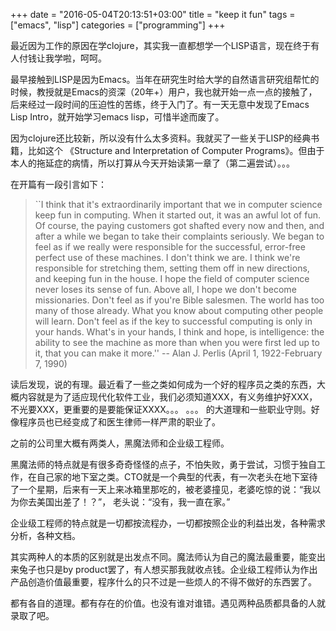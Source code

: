 +++
date = "2016-05-04T20:13:51+03:00"
title = "keep it fun"
tags = ["emacs", "lisp"]
categories = ["programming"]
+++

最近因为工作的原因在学clojure，其实我一直都想学一个LISP语言，现在终于有人付钱让我学啦，呵呵。

最早接触到LISP是因为Emacs。当年在研究生时给大学的自然语言研究组帮忙的时候，教授就是Emacs的资深（20年+）用户，我也就开始一点一点的接触了，后来经过一段时间的压迫性的苦练，终于入门了。有一天无意中发现了Emacs Lisp Intro，就开始学习emacs lisp，可惜半途而废了。

因为clojure还比较新，所以没有什么太多资料。我就买了一些关于LISP的经典书籍，比如这个 《Structure and Interpretation of Computer Programs》。但由于本人的拖延症的病情，所以打算从今天开始读第一章了（第二遍尝试）。。。

在开篇有一段引言如下：

> ``I think that it's extraordinarily important that we in computer science keep fun in computing. When it started out, it was an awful lot of fun. Of course, the paying customers got shafted every now and then, and after a while we began to take their complaints seriously. We began to feel as if we really were responsible for the successful, error-free perfect use of these machines. I don't think we are. I think we're responsible for stretching them, setting them off in new directions, and keeping fun in the house. I hope the field of computer science never loses its sense of fun. Above all, I hope we don't become missionaries. Don't feel as if you're Bible salesmen. The world has too many of those already. What you know about computing other people will learn. Don't feel as if the key to successful computing is only in your hands. What's in your hands, I think and hope, is intelligence: the ability to see the machine as more than when you were first led up to it, that you can make it more.''    -- Alan J. Perlis (April 1, 1922-February 7, 1990)

读后发现，说的有理。最近看了一些之类如何成为一个好的程序员之类的东西，大概内容就是为了适应现代化软件工业，我们必须知道XXX，有义务维护好XXX，不光要XXX，更重要的是要能保证XXXX。。。 。。。
的大道理和一些职业守则。好像程序员也已经变成了和医生律师一样严肃的职业了。

之前的公司里大概有两类人，黑魔法师和企业级工程师。

黑魔法师的特点就是有很多奇奇怪怪的点子，不怕失败，勇于尝试，习惯于独自工作，在自己家的地下室之类。CTO就是一个典型的代表，有一次老头在地下室待了一个星期，后来有一天上来冰箱里那吃的，被老婆撞见，老婆吃惊的说：“我以为你去美国出差了！？”， 老头说：“没有，我一直在家。”

企业级工程师的特点就是一切都按流程办，一切都按照企业的利益出发，各种需求分析，各种文档。

其实两种人的本质的区别就是出发点不同。魔法师认为自己的魔法最重要，能变出来兔子也只是by product罢了，有人想买那我就收点钱。企业级工程师认为作出产品创造价值最重要，程序什么的只不过是一些烦人的不得不做好的东西罢了。

都有各自的道理。都有存在的价值。也没有谁对谁错。遇见两种品质都具备的人就录取了吧。
